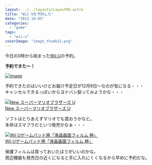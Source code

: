 ```yaml
---
layout: ../../layouts/LayoutMd.astro
title: "Wii Uを予約した"
date: "2012-10-05"
categories: 
  - "game"
tags: 
  - "wii-u"
coverImage: "image_thumb21.png"
---
```


今日の0時から始まった[Wii U](http://www.nintendo.co.jp/wiiu/)の予約。

**予約できた～！**

[![image](images/image_thumb2.png "image")](//mizuka123.net/wp-content/uploads/2012/10/image2.png)

予約できたのはいいけどお届け予定日が12月9日～なのが気になる・・・  
キャンセルできるっぽいからヨドバシ狙ってみようかな・・・

[![New スーパーマリオブラザーズ U](images/no-image-avail-tny.gif)  
New スーパーマリオブラザーズ U  
](https://www.amazon.co.jp/exec/obidos/ASIN/B009AP2MAW/mizuka123-22/ref=nosim)

ソフトはとりあえずマリオでも買おうかなと。  
本命はスマブラだといつ発売かなぁ・・・

[![Wii Uゲームパッド用「液晶画面フィルム 極」](images/51%2BqvwFY2LL._SL75_.jpg)  
Wii Uゲームパッド用「液晶画面フィルム 極」  
](https://www.amazon.co.jp/exec/obidos/ASIN/B009AMHIQS/mizuka123-22/ref=nosim)

保護フィルムは買っておいたほうがいいのかな。  
周辺機器も発売日の近くになると手に入れにくくなるから早めに予約だな。
